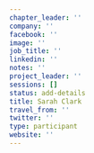 ```yaml
---
chapter_leader: ''
company: ''
facebook: ''
image: ''
job_title: ''
linkedin: ''
notes: ''
project_leader: ''
sessions: []
status: add-details
title: Sarah Clark
travel_from: ''
twitter: ''
type: participant
website: ''
---
```


<!-- put more details about participant here -->